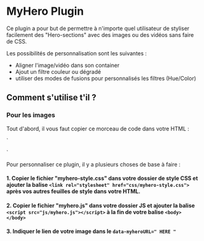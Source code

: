 # MyHero Plugin

Ce plugin a pour but de permettre à n'importe quel utilisateur de styliser facilement des "Hero-sections" avec des images ou des vidéos sans faire de CSS.

Les possibilités de personnalisation sont les suivantes :

- Aligner l'image/vidéo dans son container
- Ajout un filtre couleur ou dégradé
- utiliser des modes de fusions pour personnalisés les filtres (Hue/Color)


## Comment s'utilise t'il ?

### Pour les images

Tout d'abord, il vous faut copier ce morceau de code dans votre HTML :

`<div class="myhero-element" data-myheroURL="../img/image-name.jpg">
  <!-- Ce block ne sert que si vous souhaiter utiliser un filter. -->
  <div class="myhero-filter--none" data-fx="" data-filter-opacity="1"></div>
  <div class="myhero-content">
    <!-- CONTENT HERE -->
  </div>
</div>`

Pour personnaliser ce plugin, il y a plusieurs choses de base à faire :

#### 1. Copier le fichier "myhero-style.css" dans votre dossier de style CSS et ajouter la balise `<link rel="stylesheet" href="css/myhero-style.css">` après vos autres feuilles de style dans votre HTML.

#### 2. Copier le fichier "myhero.js" dans votre dossier JS et ajouter la balise `<script src="js/myhero.js"></script>` à la fin de votre balise `<body></body>`

#### 3. Indiquer le lien de votre image dans le `data-myheroURL=" HERE "`
